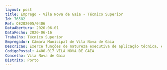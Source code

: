 ```yaml
--- 
layout: post
title: Emprego - Vila Nova de Gaia - Técnico Superior
Id: 76582
Ref: OE202005/0406
DataAbertura: 2020-06-01
DataFecho: 2020-06-16
Trabalho: Técnico Superior
Empregador: Câmara Municipal de Vila Nova de Gaia
Descricao: Exerce funções de natureza executiva de aplicação técnica, exigindo conhecimentos Funções consultivas, de estudo, planeamento, programação, avaliação, aplicação de métodos e processos de natureza técnica que fundamentam e preparam a decisão e elaboração de pareceres, nomeadamente na área da Ação Social, e mais pormenorizadamente Proceder à avaliação das necessidades da população idosa em risco de isolamento  Dinamizar e monitorizar o Programa Idade Maior, desenvolvendo e implementando atividades na vertente da promoção do envelhecimento ativo (aprendizagem ao longo da vida, promoção de estilos de vida ativos e saudáveis, promoção no acesso à informação, combate ao isolamento social e de estereótipos negativos do envelhecimento)  Promoção de atividades intergeracionais.
CodigoPostal: 4400-017 VILA NOVA DE GAIA
Concelho: Vila Nova de Gaia
Distrito: Porto
--- 
```

